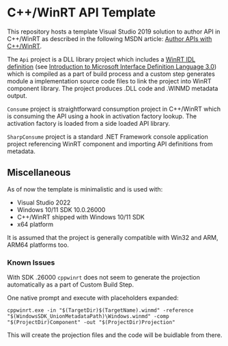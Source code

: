 # C++/WinRT API Template

This repository hosts a template Visual Studio 2019 solution to author API in C++/WinRT as described in the following MSDN article: [Author APIs with C++/WinRT](https://docs.microsoft.com/en-us/windows/uwp/cpp-and-winrt-apis/author-apis).

The `Api` project is a DLL library project which includes a [WinRT IDL definition](Api/Api.idl) (see [Introduction to Microsoft Interface Definition Language 3.0](https://docs.microsoft.com/en-us/uwp/midl-3/intro)) which is compiled as a part of build process and a custom step generates module a implementation source code files to link the project into WinRT component library. The project produces .DLL code and .WINMD metadata output.

`Consume` project is straightforward consumption project in C++/WinRT which is consuming the API using a hook in activation factory lookup. The activation factory is loaded from a side loaded API library.

`SharpConsume` project is a standard .NET Framework console application project referencing WinRT component and importing API definitions from metadata.

## Miscellaneous

As of now the template is minimalistic and is used with:

- Visual Studio 2022
- Windows 10/11 SDK 10.0.26000
- C++/WinRT shipped with Windows 10/11 SDK
- x64 platform

It is assumed that the project is generally compatible with Win32 and ARM, ARM64 platforms too.

### Known Issues

With SDK .26000 `cppwinrt` does not seem to generate the projection automatically as a part of Custom Build Step.

One native prompt and execute with placeholders expanded:

```
cppwinrt.exe -in "$(TargetDir)$(TargetName).winmd" -reference "$(WindowsSDK_UnionMetadataPath)\Windows.winmd" -comp "$(ProjectDir)Component" -out "$(ProjectDir)Projection"
```

This will create the projection files and the code will be buidlable from there.
